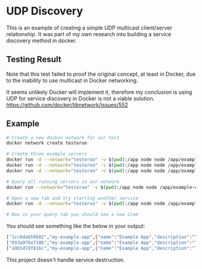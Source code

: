 # UDP Discovery
This is an example of creating a simple UDP multicast client/server relationship. It was part of my own research into building a service discovery method in docker.

## Testing Result
Note that this test failed to proof the original concept, at least in Docker, due to the inability to use multicast in Docker networking.

It seems unlikely Docker will implement it, therefore my conclusion is using UDP for service discovery in Docker is not a viable solution.
https://github.com/docker/libnetwork/issues/552

## Example
```bash
# Create a new docker network for our test
docker network create testeroo

# Create three example servers
docker run -d --network="testeroo" -v $(pwd):/app node node /app/example-server
docker run -d --network="testeroo" -v $(pwd):/app node node /app/example-server
docker run -d --network="testeroo" -v $(pwd):/app node node /app/example-server

# Query all running servers in our network
docker run --network="testeroo" -v $(pwd):/app node node /app/example-query

# Open a new tab and try starting another service
docker run -d --network="testeroo" -v $(pwd):/app node node /app/example-server

# Now in your query tab you should see a new item
```

You should see something like the below in your output:
```bash
["1cc8dab59682","my-example-app",{"name":"Example App","description":"This is an example app","port":35799}]
["893a976e710b","my-example-app",{"name":"Example App","description":"This is an example app","port":35367}]
["a9b5d7df81bc","my-example-app",{"name":"Example App","description":"This is an example app","port":32993}]
```

This project doesn't handle service destruction.

